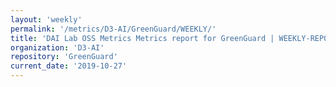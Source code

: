 ```yaml
---
layout: 'weekly'
permalink: '/metrics/D3-AI/GreenGuard/WEEKLY/'
title: 'DAI Lab OSS Metrics Metrics report for GreenGuard | WEEKLY-REPORT-2019-10-27'
organization: 'D3-AI'
repository: 'GreenGuard'
current_date: '2019-10-27'
---
```

